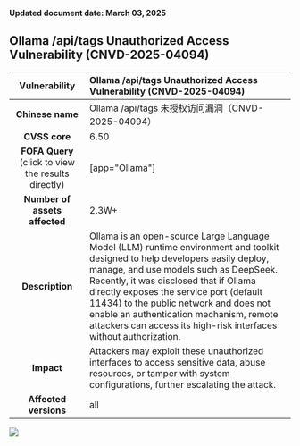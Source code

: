 **Updated document date: March 03, 2025** 

## 	Ollama /api/tags Unauthorized Access Vulnerability (CNVD-2025-04094)
|   **Vulnerability**  | 	Ollama /api/tags Unauthorized Access Vulnerability (CNVD-2025-04094)|
| :----:   | :-----|
|  **Chinese name**  |	Ollama /api/tags 未授权访问漏洞（CNVD-2025-04094） |
| **CVSS core**  | 		6.50 |
| **FOFA Query**  (click to view the results directly)|  [app="Ollama"]
| **Number of assets affected**  | 2.3W+ |
| **Description**  |Ollama is an open-source Large Language Model (LLM) runtime environment and toolkit designed to help developers easily deploy, manage, and use models such as DeepSeek. Recently, it was disclosed that if Ollama directly exposes the service port (default 11434) to the public network and does not enable an authentication mechanism, remote attackers can access its high-risk interfaces without authorization. |
| **Impact** | Attackers may exploit these unauthorized interfaces to access sensitive data, abuse resources, or tamper with system configurations, further escalating the attack.
| **Affected versions** | all

![](https://s3.bmp.ovh/imgs/2025/03/03/6e1cea33e52a0487.gif)

